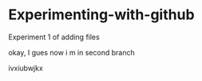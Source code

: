 # Experimenting-with-github


Experiment 1 of adding files

okay, I gues now i m in second branch

ivxiubwjkx
